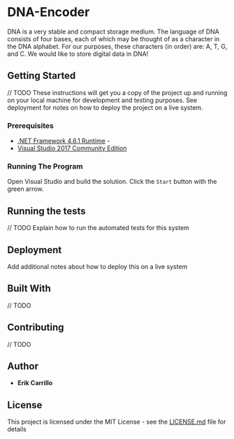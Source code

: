 # DNA-Encoder

DNA is a very stable and compact storage medium. The language of DNA consists of four bases, each of which may be thought of as a character in the DNA alphabet. 
For our purposes, these characters (in order) are: A, T, G, and C. We would like to store digital data in DNA!

## Getting Started

// TODO
These instructions will get you a copy of the project up and running on your local machine for development and testing purposes. 
See deployment for notes on how to deploy the project on a live system.

### Prerequisites

* [.NET Framework 4.6.1 Runtime](https://dotnet.microsoft.com/download/dotnet-framework/net461) - 
* [Visual Studio 2017 Community Edition](https://visualstudio.microsoft.com/vs/older-downloads/)

### Running The Program

Open Visual Studio and build the solution.
Click the `Start` button with the green arrow.



## Running the tests

// TODO
Explain how to run the automated tests for this system


## Deployment

Add additional notes about how to deploy this on a live system

## Built With

// TODO

## Contributing

// TODO

## Author

* **Erik Carrillo** 


## License

This project is licensed under the MIT License - see the [LICENSE.md](LICENSE.md) file for details
